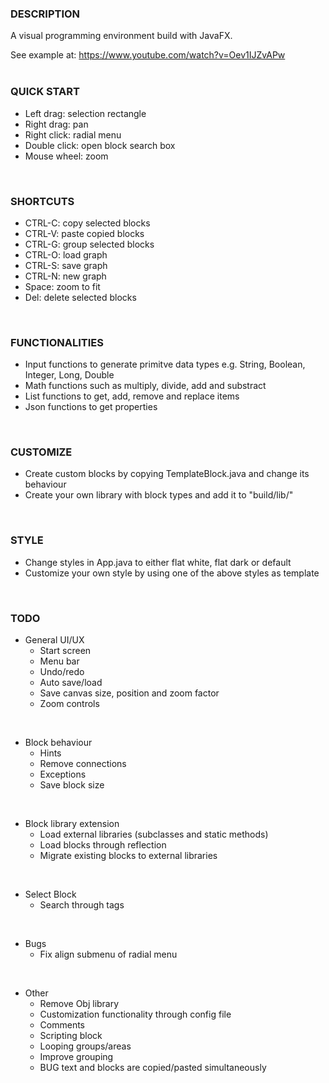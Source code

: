 ### DESCRIPTION<br>
A visual programming environment build with JavaFX.<br>

See example at: https://www.youtube.com/watch?v=Oev1IJZvAPw
<br><br>

### QUICK START
* Left drag: selection rectangle
* Right drag: pan
* Right click: radial menu
* Double click: open block search box
* Mouse wheel: zoom
<br>

### SHORTCUTS
* CTRL-C: copy selected blocks
* CTRL-V: paste copied blocks
* CTRL-G: group selected blocks
* CTRL-O: load graph
* CTRL-S: save graph
* CTRL-N: new graph
* Space: zoom to fit
* Del: delete selected blocks
<br>

### FUNCTIONALITIES
* Input functions to generate primitve data types e.g. String, Boolean, Integer, Long, Double
* Math functions such as multiply, divide, add and substract
* List functions to get, add, remove and replace items
* Json functions to get properties
<br>

### CUSTOMIZE
* Create custom blocks by copying TemplateBlock.java and change its behaviour
* Create your own library with block types and add it to "build/lib/"
<br>

### STYLE
* Change styles in App.java to either flat white, flat dark or default
* Customize your own style by using one of the above styles as template
<br>


### TODO
* General UI/UX
    * Start screen
    * Menu bar
    * Undo/redo
    * Auto save/load
    * Save canvas size, position and zoom factor
    * Zoom controls
<br>

* Block behaviour
    * Hints
    * Remove connections
    * Exceptions
    * Save block size
<br>

* Block library extension
    * Load external libraries (subclasses and static methods)
    * Load blocks through reflection
    * Migrate existing blocks to external libraries
<br>

* Select Block
    * Search through tags
<br>

* Bugs
    * Fix align submenu of radial menu
<br>

* Other
    * Remove Obj library
    * Customization functionality through config file
    * Comments
    * Scripting block
    * Looping groups/areas
    * Improve grouping
    * BUG text and blocks are copied/pasted simultaneously
